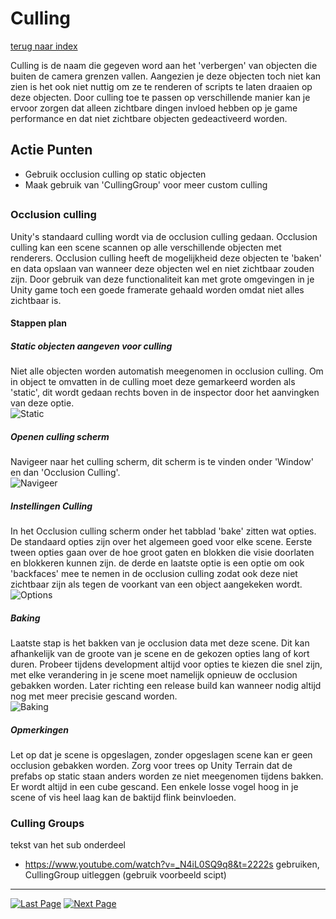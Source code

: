 # Culling
[terug naar index](/Index.md)  

Culling is de naam die gegeven word aan het 'verbergen' van objecten die buiten de camera grenzen vallen. Aangezien je deze objecten toch niet kan zien 
is het ook niet nuttig om ze te renderen of scripts te laten draaien op deze objecten. Door culling toe te passen op verschillende manier kan je ervoor 
zorgen dat alleen zichtbare dingen invloed hebben op je game performance en dat niet zichtbare objecten gedeactiveerd worden.  

## Actie Punten
* Gebruik occlusion culling op static objecten
* Maak gebruik van 'CullingGroup' voor meer custom culling
##  

### Occlusion culling 

Unity's standaard culling wordt via de occlusion culling gedaan. Occlusion culling kan een scene scannen op alle verschillende objecten met renderers. 
Occlusion culling heeft de mogelijkheid deze objecten te 'baken' en data opslaan van wanneer deze objecten wel en niet zichtbaar zouden zijn. Door gebruik 
van deze functionaliteit kan met grote omgevingen in je Unity game toch een goede framerate gehaald worden omdat niet alles zichtbaar is.  

#### Stappen plan

##### Static objecten aangeven voor culling

Niet alle objecten worden automatish meegenomen in occlusion culling. Om in object te omvatten in de culling moet deze gemarkeerd worden als 'static', dit 
wordt gedaan rechts boven in de inspector door het aanvingken van deze optie.  
![Static](https://i.imgur.com/QApiwLq.png)  

##### Openen culling scherm

Navigeer naar het culling scherm, dit scherm is te vinden onder 'Window' en dan 'Occlusion Culling'.  
![Navigeer](https://i.imgur.com/2cBKgVS.png)  

##### Instellingen Culling
In het Occlusion culling scherm onder het tabblad 'bake' zitten wat opties. De standaard opties zijn over het algemeen goed voor elke scene. Eerste tween opties 
gaan over de hoe groot gaten en blokken die visie doorlaten en blokkeren kunnen zijn. de derde en laatste optie is een optie om ook 'backfaces' mee te nemen in 
de occlusion culling zodat ook deze niet zichtbaar zijn als tegen de voorkant van een object aangekeken wordt.  
![Options](https://i.imgur.com/2yCFVch.png)  

##### Baking

Laatste stap is het bakken van je occlusion data met deze scene. Dit kan afhankelijk van de groote van je scene en de gekozen opties lang of kort duren. 
Probeer tijdens development altijd voor opties te kiezen die snel zijn, met elke verandering in je scene moet namelijk opnieuw de occlusion gebakken worden. 
Later richting een release build kan wanneer nodig altijd nog met meer precisie gescand worden.  
![Baking](https://i.imgur.com/olPigIT.png)  

##### Opmerkingen

Let op dat je scene is opgeslagen, zonder opgeslagen scene kan er geen occlusion gebakken worden.
Zorg voor trees op Unity Terrain dat de prefabs op static staan anders worden ze niet meegenomen tijdens bakken.
Er wordt altijd in een cube gescand. Een enkele losse vogel hoog in je scene of vis heel laag kan de baktijd flink beinvloeden.  

### Culling Groups

tekst van het sub onderdeel

* https://www.youtube.com/watch?v=_N4iL0SQ9q8&t=2222s gebruiken, CullingGroup uitleggen (gebruik voorbeeld scipt)
---
[![Last Page](https://i.imgur.com/Wr11iwl.png)](/Index.md) [![Next Page](https://i.imgur.com/nHLTAf1.png)](/Index.md)